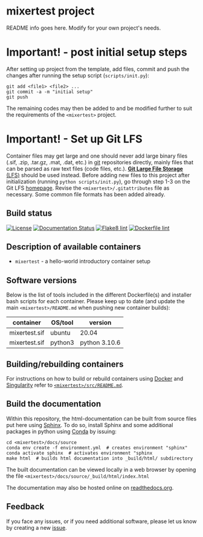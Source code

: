 # mixertest project

README info goes here. Modify for your own project's needs.

# Important! - post initial setup steps

After setting up project from the template, add files, commit and push the changes after running the setup script (`scripts/init.py`):

```
git add <file1> <file2> ...
git commit -a -m "initial setup"
git push
```

The remaining codes may then be added to and be modified further to suit the requirements of the `<mixertest>` project. 

# Important! - Set up Git LFS

Container files may get large and one should never add large binary files (.sif, .zip, .tar.gz, .mat, .dat, etc.) in [git](https://git-scm.com) repositories directly, mainly files that can be parsed as raw text files (code files, etc.).
[**Git Large File Storage** (LFS)](https://git-lfs.github.com) should be used instead.
Before adding new files to this project after initialization (running `python scripts/init.py`), go through step 1-3 on the Git LFS [homepage](https://git-lfs.github.com).
Revise the `<mixertest>/.gitattributes` file as necessary. Some common file formats has been added already.

## Build status

[![License](http://img.shields.io/:license-GPLv3+-green.svg)](http://www.gnu.org/licenses/gpl-3.0.html)
[![Documentation Status](https://readthedocs.org/projects/container-template/badge/?version=latest)](https://container-template.readthedocs.io/en/latest/?badge=latest)
[![Flake8 lint](https://github.com/ofrei/mixertest/actions/workflows/python.yml/badge.svg)](https://github.com/ofrei/mixertest/actions/workflows/python.yml)
[![Dockerfile lint](https://github.com/ofrei/mixertest/actions/workflows/docker.yml/badge.svg)](https://github.com/ofrei/mixertest/actions/workflows/docker.yml)

## Description of available containers

* ``mixertest`` - a hello-world introductory container setup

## Software versions

Below is the list of tools included in the different Dockerfile(s) and installer bash scripts for each container.
Please keep up to date (and update the main `<mixertest>/README.md` when pushing new container builds):
  
  | container               | OS/tool             | version
  | ----------------------- | ------------------- | ----------------------------------------
  | mixertest.sif  | ubuntu              | 20.04
  | mixertest.sif  | python3             | python 3.10.6

## Building/rebuilding containers

For instructions on how to build or rebuild containers using [Docker](https://www.docker.com) and [Singularity](https://docs.sylabs.io) refer to [`<mixertest>/src/README.md`](https://github.com/ofrei/mixertest/blob/main/src/README.md).

## Build the documentation

Within this repository, the html-documentation can be built from source files put here using [Sphinx](https://www.sphinx-doc.org/en/master/index.html). 
To do so, install Sphinx and some additional packages in python using [Conda](https://docs.conda.io/en/latest/) by issuing:

```
cd <mixertest>/docs/source
conda env create -f environment.yml  # creates environment "sphinx"
conda activate sphinx  # activates environment "sphinx
make html  # builds html documentation into _build/html/ subdirectory
```

The built documentation can be viewed locally in a web browser by opening the file 
`<mixertest>/docs/source/_build/html/index.html`

The documentation may also be hosted online on [readthedocs.org](https://readthedocs.org).

## Feedback

If you face any issues, or if you need additional software, please let us know by creating a new [issue](https://github.com/ofrei/mixertest/issues/new).
